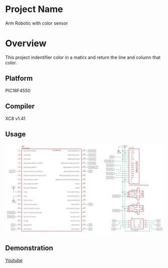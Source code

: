 # Project Name
Arm Robotic with color sensor

# Overview
This project indentifier color in a matirx and return the line and column that color.

## Platform
PIC18F4550

## Compiler
XC8 v1.41

## Usage
![Esquemático](https://github.com/emanuel36/ARM_ROBOTIC_COLOR_SENSOR/blob/master/esquem%C3%A1tico.jpg)

## Demonstration
[Youtube](http://www.youtube.com.br)